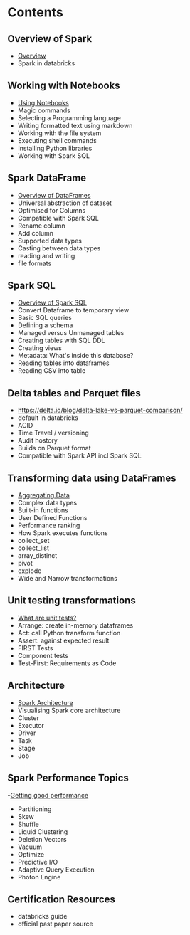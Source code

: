 # Contents

## Overview of Spark
- [Overview](/spark-overview.md)
- Spark in databricks

## Working with Notebooks
- [Using Notebooks](/notebooks.md)
- Magic commands
- Selecting a Programming language
- Writing formatted text using markdown
- Working with the file system
- Executing shell commands
- Installing Python libraries
- Working with Spark SQL
  
## Spark DataFrame
- [Overview of DataFrames](/spark-dataframe.md)
- Universal abstraction of dataset
- Optimised for Columns
- Compatible with Spark SQL
- Rename column
- Add column
- Supported data types
- Casting between data types
- reading and writing
- file formats

## Spark SQL
- [Overview of Spark SQL](/spark-sql.md)
- Convert Dataframe to temporary view
- Basic SQL queries
- Defining a schema
- Managed versus Unmanaged tables
- Creating tables with SQL DDL
- Creating views
- Metadata: What's inside this database?
- Reading tables into dataframes
- Reading CSV into table
  

## Delta tables and Parquet files
- https://delta.io/blog/delta-lake-vs-parquet-comparison/
- default in databricks
- ACID
- Time Travel / versioning
- Audit hostory
- Builds on Parquet format
- Compatible with Spark API incl Spark SQL

## Transforming data using DataFrames
- [Aggregating Data](/aggregation.md)
- Complex data types
- Built-in functions
- User Defined Functions
- Performance ranking
- How Spark executes functions
- collect_set
- collect_list
- array_distinct
- pivot
- explode
- Wide and Narrow transformations

## Unit testing transformations
- [What are unit tests?](/spark-unit-testing.md)
- Arrange: create in-memory dataframes
- Act: call Python transform function
- Assert: against expected result
- FIRST Tests
- Component tests
- Test-First: Requirements as Code
  
## Architecture
- [Spark Architecture](/architecture.md)
- Visualising Spark core architecture
- Cluster
- Executor
- Driver
- Task
- Stage
- Job

## Spark Performance Topics
-[Getting good performance](/spark-performance.md)
- Partitioning
- Skew
- Shuffle
- Liquid Clustering
- Deletion Vectors
- Vacuum
- Optimize
- Predictive I/O
- Adaptive Query Execution
- Photon Engine

## Certification Resources
- databricks guide
- official past paper source
